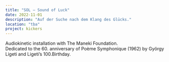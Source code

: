 ```yaml
---
title: "SOL — Sound of Luck"
date: 2022-11-01 
description: "Auf der Suche nach dem Klang des Glücks."
location: "tba"
project: kickers
---
```

Audiokinetic installation with The Maneki Foundation.  
Dedicated to the 60. anniversary of Poème Symphonique (1962) by György Ligeti and Ligeti’s 100.Birthday.

